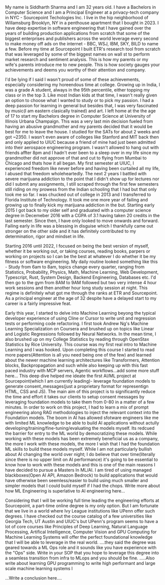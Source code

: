 
My name is Siddharth Sharma and I am 32 years old. I have a Bachelors in Computer Science and I am a Principal Engineer at a privacy-tech company in NYC - Sourcepoint Techologies Inc. I live in the hip neighborhood of Willamsburg Brooklyn, NY in a penthouse apartment that I bought in 2023. I have deep expertise in software engineering that I have gained over the years of building production applications from scratch that some of the biggest enterprises and publishers across the world leverage every second to make money off ads on the internet - BBC, WSJ, IBM, SKY, BILD to name a few. Before my time at Sourcepoint I built ETR's research tool from scratch that was leveraged by some of the biggest names on wall st to perform market research and sentiment analysis. This is how my parents or my wife's parents introduce me to new people. This is how society gauges your achievements and deems you worthy of their attention and company.

I'd be lying if I said I wasn't proud of some of these achievements, especially considering my horeendous time at college. Growing up in India, I was a grade A student, always in the 95th percentile, either topping my class or in the top 3. Like most Indian kids at that time, I wasn't really given an option to choose what I wanted to study or to pick my passion. I had a deep passion for learning in general but besides that, I was very fascinated by music(I am eastern clasically trained) and art. I left home at the the age of 17 to start my Bachelors degree in Computer Science at University of Illinois Urbana Champaign. This was a very last min decision fueled from having an abusive grandmother and my parents decided that it would be best for me to leave the house. I studied for the SATs for about 2 weeks and got ~2350. I wasn't even aware of colleges like Stanford and MIT back then and only applied to UIUC because a friend of mine had just been admitted into their aerospace engineering program. I wasn't allowed to hang out with friends affter 8pm and I hadn't ever been to a sleep over in my life since my grandmother did not approve of that and cut to flying from Mumbai to Chicago and thats how it all began. My first semester at UIUC, I experienced freedom like never before and having been curtailed all my life, I abused that freedom wholeheartedly. The next 2 years I battled with severe marijuana addiction to the point that I didn't show up for lectures nor did I submit any assignments, I still scraped through the first few semesters still riding on my prowess from the Indian schooling that I had but that only took me so far. I was chucked out of college in 2013 and I transferred to Florida Institute of Technology. It took me one more year of failing and growing up to finally kick my marijuana addiction in the but. Starting early 2015 I got back to my older self and graduated with a computer science degree in Decemeber 2016 with a CGPA of 3.1 having taken 20 credits in the last semester. Since then, I have only looked to move onwards and forward. Failing early in life was a blessing in disguise which I thankfully came out stronger on the other side and it has definitely contributed to my determination, rigor and mindset in life. 

Starting 2016 until 2022, I focused on being the best version of myself, whether it be working out, or taking courses, reading books, parpers or working on projects so I can be the best at whatever I do whether it be my fitness or software engineering. My daily routine looked something like this - Study from 6am to 8am, topics change every quarter, ranging from Statistics, Probability, Physics, Math, Machine Learning, Web Development, Typescript, Rust, System Design, Backend Engineering, Databases etc. I'd then go to the gym from 8AM to 9AM followed but two very intense 4 hour work sessions and then another hour long study session at night. This regime is definitely what got me through the ranks at ETR and Sourcepoint. As a principal engineer at the age of 32 despite have a delayed start to my career is a fairly impressive feat.

Early this year, I started to delve into Machine Learning beyong the typical developer experience of using Cline or Cursor to write unit and regression tests or performing code refactoring. I first took Andrew Ng's Machine Learning Specialization on Coursera and brushed up on topics like Linear and Logistic Regressions followed by Neural Networks. In the mean time, I also brushed up on my College Statistics by reading through OpenStax Statistics by Rice University. This course was my first real intro to Machine Learning and I was hooked. Upon completing this course I started to read more papers(Attention is all you need being one of the few) and learned about the newer machine learning architectures like Transformers, Attention blocks, Backpropagation and such while also keeping up with this fast paced industry with MCP servers, Agentic workflows...add some more stuff here... This deep dive helped me ideate the first AI/ML project at Sourcepoint(which I am currently leading)- leverage foundation models to generate consent_messages(just a proprietary format for representign HTML, CSS and JS). The main aim of this project is to significantly reduce the time and effort it takes our clients to setup consent messages by leveraging foundation models to take them from 0-80 in a matter of a few minutes. In order to work on this project, I had to learn a mix of prompt engineering along RAG methodologies to inject the relevant context into the Foundation models. The boom in AI has allowed sfotware engineers like me with limited ML knowledge to be able to build AI applications without actully developing/training/fine-tuning/evaluating the models myself. Its redcued the barrier for entry to the ML world by democratizing these models. While working with these models has been extremely beneficial us as a company, the more I work with these models, the more I wish that I had the foundation ML skills to build these models myself. While I am not particularly bullish about AI changing the world over night; I do believe that over time(literally since there is no upper limit on AI performance) it's going to be essential to know how to work with these models and this is one of the main reasons I have decided to pursue a Masters In ML/AI. I am tired of using managed blackboxes(Open AI API, Amazon Bedrock) to build applications that would have otherwise been seemless/easier to build using much smaller and simpler models that I could build myself if I had the chops. Write more about how ML Engineering is superlative to AI engineering here...

Considering that I will be working full time leading the engineering efforts at Sourcepoint, a part-time online degree is my only option. But I am fortunate that we live in a world where Ivy League institutions like UPenn offer such degrees. I have checked out the course catalog of a few universities like Georgia Tech, UT Austin and UIUC's but UPenn's program seems to have a lot of core courses like Principles of Deep Learning, Natural Language Processing, Artifical Intelligence, Computer Vision and GPU Computing for Machine Learning Systems will offer the perfect foundational knowledge that I will be able to leverage in the real world. ....they said the degree was geared towards a ML Ops role and it sounds like you have experience with the "Ops" side. Write in your SOP that you hope to leverage this degree into a seamless transition from infra to MLops and you should be fine.  .....Also write about learning GPU programming to write high performant and large scale machine learning systems l

...Write a conclusion here....


<!-- In 2022, having achieved what I had been striving for - a high salary, deep expertise in backend engineering, and decent fitness levels, I realized that I still wasn't content and I started to look outside of work to find this feeling. All my life, I have been obsessed with music. Growing up, I spent years training in eastern classical music and my mother was also clasically trained and natually, I was surrounded by music at all times. Even through the college years, the one thing that was a constant in my life through all of the lows was - house/tech-house/techno music. On an average, I would listen to my favorite artists for at least 5-7 hours a day. I was obsessed with details in the tracks, how the hi-hats sounded so polished, how th snare fills were disperesed through the tracks, how strings were use to build tension, how fx helped with transitions and how dissonant chords and stabs sounded so in-key with the track. I started to make house music and I have attached a few of my favorite tracks that I don't hate(I struggle with liking my own music) in my portfolio. As I made more music, I started to feel more content and more at peace. I slowly started to realize that this is one of the things that brings me true joy, pleasure and peace. I'm not for a minute suggesting that every minute of making music is blisseverything is fun till it's just a hobby, in fact since 2024 when I started taking it more seriously, making music is just like any other task, you have your highs and your lows. Some days, that feeling of finally finding that one vocal sample that bring your track together or that one leading note in your chord progression that makes the bridge is very intoxicating, but there there are days where hours go by and nothing of substance comes out, twiddling with frequencies and notes for hours at end and a 4min elevator music track to show for it. But despite all of this, making music brings me great joy and pleasure something that is unparalleled and something that I have never felt with hours of coding and building some very complex systems.

Alright, now that I have set the stage and context I think it's time to convey why Architectre and how the above fits into this brief. I grew up in a beautiful apartment in Mumbai and my mother worked with an architect to build our apartment. Only now do I realize that it was through those years that I might have developed an eye for design, aesthetics and space (please replace with more architecture friendly words). EVen growing up, I was obsessed with finding websites that had good UX and I would configure my desktop and phone to take advantage of these beautiful apps so my digitial life was intuitively organized. This started to bleed into my personal projects as well and it can be seen in a tool that I developed years ago to consolidate all of my music from different sources like Spotify, Discogs, Bandcamp, Youtub and Soundcloud. In 2023 after buying my apartment, I decided to do the interiors myself. I first purchased a book called Studio Craft and Technique for Architects and I taught myself how to do perspective drawings, I have attached one in my portfolio. I then watched a few videos on how to use AutoCAD and modeled the entire upper floor of the apartment. I went through a few different iterations really trying to think through what the primary function of that space would be and I was able to problem solve my way through a plan for that space. Upon execution, that space which is my primary office, was a big success. I then translated that approach to the rest of the apartment, including the bedroom and the living room, details of which I have included in my portfolio. But as I worked through different iterations of the floor plans and the models, I realized that I was falling in love with this process. In the little experience that I have had with this work, I found the problem solving part of it to be extremely stimulating. It is similar to programming in that sense that you have various tools at your disposal to "solve" the problem, solving the problem is usually all about trade offs, about finding the right balance between form and function; similar to programming where you can optimize on speed or memory. I also found that unlike a lot of other topics that I have learned over the years, this came very naturally to me. I have since started going through the works of George Luss and Dieter Rams.....(fill in examples of work they have done here please) and in my free time, tend to watch videos about space, structures ... fill in some more architecture related stuff here showing that I am obsessed with it.

Around two years ago, I decided for myself that by 2025 I would have made at least 3 professional sounding tracks that I am proud of. This might sound like a benign goal but considering my refined taste in music and the fact that I am extremely harsh on my work, it was a tenable goal that I had to work really hard towards achieving. Two months ago, I decided that I want to learn the skills to be an architect. I want to be able to build structures, homes, entities. I have no financial motive behind this decision. I don't publish any of my music online or on social media. I make music for myself(and my wife) and because I love doing it. Not to say that I am opposed to playing my music to others, but that's not my primary goal. Similarly, I simply want to learn how to build structures and doing an online Masters at ASU is one of the very few ways working professionals like me can learn this skill. In theory, I could device a plan to get to where I want to without doing an MArch; but having a structured program to follow with guidance from the faculty at ASU will accelerate this process. What I have tried to highlight through the above paragraphs in the SOP is that 1. I have the courage and determination to drag myself out of adversity 2. I have the ability to learn from my failures and come out stronger 3. I have demonstarted the ability to pick up a new skill in music production much later in life and hone it to a semi-professional level 4. I am driven by my passions and I can go to any length to fulfill them. At 32, I feel like it's now or never for me to do this MArch degree and I would be remiss to not give it a real shot.

.... Please also include some notes about ASU in the SOP and mention that fact that I will be doing this degree part time while working full time and that my wife is on board with this.... -->
